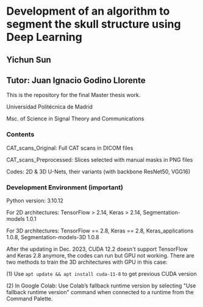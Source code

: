 # Development of an algorithm to segment the skull structure using Deep Learning

## Yichun Sun

## Tutor: Juan Ignacio Godino Llorente


This is the repository for the final Master thesis work. 

Universidad Politécnica de Madrid

Msc. of Science in Signal Theory and Communications

### Contents

CAT_scans_Original: Full CAT scans in DICOM files

CAT_scans_Preprocessed: Slices selected with manual masks in PNG files

Codes: 2D & 3D U-Nets, their variants (with backbone ResNet50, VGG16)

### Development Environment (important)

Python version: 3.10.12

For 2D architectures: TensorFlow > 2.14, Keras > 2.14, Segmentation-models 1.0.1

For 3D architectures: TensorFlow == 2.8, Keras == 2.8, Keras_applications 1.0.8, Segmentation-models-3D 1.0.8

After the updating in Dec. 2023, CUDA 12.2 doesn't support TensorFlow and Keras 2.8 anymore, the codes can run but GPU not working. There are two methods to train the 3D architectures with GPU in this case:

(1) Use `apt update && apt install cuda-11-8` to get previous CUDA version

(2) In Google Colab: Use Colab’s fallback runtime version by selecting "Use fallback runtime version" command when connected to a runtime from the Command Palette.
